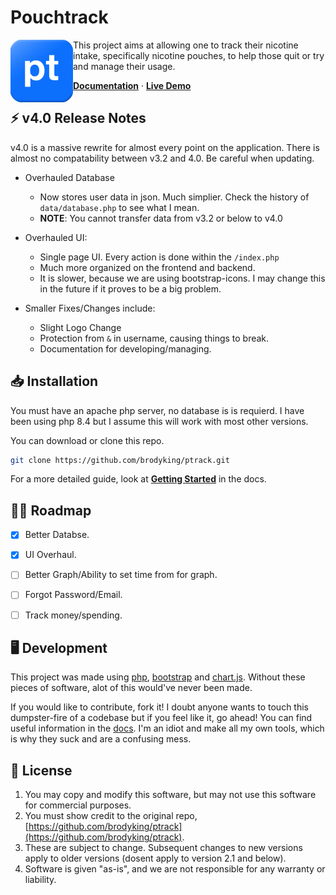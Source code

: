 # Pouchtrack

<img src="./assets/logo.png" width="100px" align="left">

This project aims at allowing one to track their nicotine intake, specifically nicotine pouches, to help those quit or try and manage their usage.

**[Documentation](/docs/index.md)** &middot; **[Live Demo](https://pt.benadryl.dev)**


## ⚡ v4.0 Release Notes
v4.0 is a massive rewrite for almost every point on the application. There is almost no compatability between v3.2 and 4.0. Be careful when updating.

- Overhauled Database
  - Now stores user data in json. Much simplier. Check the history of ```data/database.php``` to see what I mean.
  - **NOTE**: You cannot transfer data from v3.2 or below to v4.0

- Overhauled UI: 
  - Single page UI. Every action is done within the `/index.php`
  - Much more organized on the frontend and backend.
  - It is slower, because we are using bootstrap-icons. I may change this in the future if it proves to be a big problem.

- Smaller Fixes/Changes include:
  - Slight Logo Change
  - Protection from `&` in username, causing things to break.
  - Documentation for developing/managing.  

## 📥 Installation

You must have an apache php server, no database is is requierd. I have been using php 8.4 but I assume this will work with most other versions.

You can download or clone this repo.

```bash
git clone https://github.com/brodyking/ptrack.git
```

For a more detailed guide, look at **[Getting Started](/docs/guides/gettingstarted.md)** in the docs.

## 👨‍💻 Roadmap

- [x] Better Databse.

- [x] UI Overhaul.

- [ ] Better Graph/Ability to set time from for graph.

- [ ] Forgot Password/Email.

- [ ] Track money/spending.

## 🖥️ Development

This project was made using [php](https://www.php.net/), [bootstrap](https://getbootstrap.com/) and [chart.js](https://www.chartjs.org/). Without these pieces of software, alot of this would've never been made.

If you would like to contribute, fork it! I doubt anyone wants to touch this dumpster-fire of a codebase but if you feel like it, go ahead!
You can find useful information in the [docs](docs/index.md). I'm an idiot and make all my own tools, which is why they suck and are a confusing mess.

## 📄 License

1. You may copy and modify this software, but may not use this software for commercial purposes.
2. You must show credit to the original repo, [https://github.com/brodyking/ptrack](https://github.com/brodyking/ptrack).
3. These are subject to change. Subsequent changes to new versions apply to older versions (dosent apply to version 2.1 and below).
4. Software is given "as-is", and we are not responsible for any warranty or liability.

